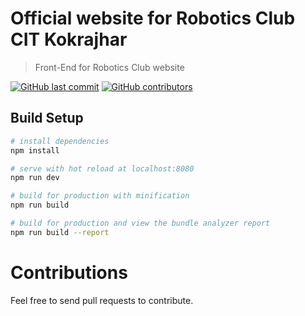 # Official website for Robotics Club CIT Kokrajhar

> Front-End for Robotics Club website

[![GitHub last commit](https://img.shields.io/github/last-commit/anupamsaikia/robotics-ui.svg)](https://github.com/anupamsaikia/robotics-ui)
[![GitHub contributors](https://img.shields.io/github/contributors/anupamsaikia/robotics-ui.svg)](https://github.com/anupamsaikia/robotics-ui/graphs/contributors)

## Build Setup

``` bash
# install dependencies
npm install

# serve with hot reload at localhost:8080
npm run dev

# build for production with minification
npm run build

# build for production and view the bundle analyzer report
npm run build --report
```

# Contributions
Feel free to send pull requests to contribute.
